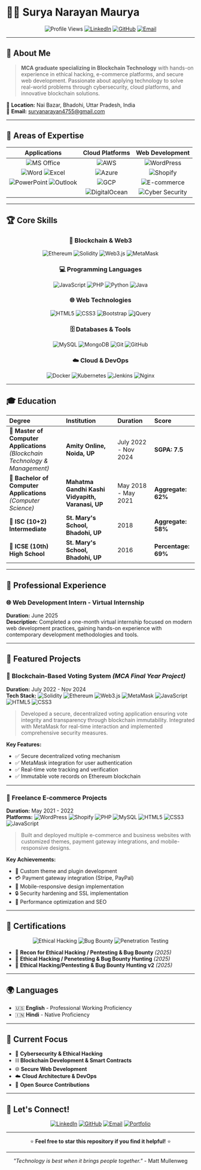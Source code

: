# 👨‍💻 Surya Narayan Maurya

<div align="center">
  
  ![Profile Views](https://komarev.com/ghpvc/?username=suryanarayan4755&color=brightgreen)
  [![LinkedIn](https://img.shields.io/badge/LinkedIn-0077B5?style=for-the-badge&logo=linkedin&logoColor=white)](https://linkedin.com/in/suryanarayan4755)
  [![GitHub](https://img.shields.io/badge/GitHub-100000?style=for-the-badge&logo=github&logoColor=white)](https://github.com/suryanarayan4755)
  [![Email](https://img.shields.io/badge/Gmail-D14836?style=for-the-badge&logo=gmail&logoColor=white)](mailto:suryanarayan4755@gmail.com)
  
</div>

---

## 🚀 About Me

> **MCA graduate specializing in Blockchain Technology** with hands-on experience in ethical hacking, e-commerce platforms, and secure web development. Passionate about applying technology to solve real-world problems through cybersecurity, cloud platforms, and innovative blockchain solutions.

📍 **Location:** Nai Bazar, Bhadohi, Uttar Pradesh, India  
📧 **Email:** suryanarayan4755@gmail.com  

---

## 🎯 Areas of Expertise

<div align="center">

| **Applications** | **Cloud Platforms** | **Web Development** |
|:----------------:|:-------------------:|:-------------------:|
| ![MS Office](https://img.shields.io/badge/Microsoft_Office-D83B01?style=for-the-badge&logo=microsoft-office&logoColor=white) | ![AWS](https://img.shields.io/badge/AWS-FF9900?style=for-the-badge&logo=amazonaws&logoColor=white) | ![WordPress](https://img.shields.io/badge/WordPress-21759B?style=for-the-badge&logo=wordpress&logoColor=white) |
| ![Word](https://img.shields.io/badge/Microsoft_Word-2B579A?style=for-the-badge&logo=microsoft-word&logoColor=white) ![Excel](https://img.shields.io/badge/Microsoft_Excel-217346?style=for-the-badge&logo=microsoft-excel&logoColor=white) | ![Azure](https://img.shields.io/badge/Azure-0089D6?style=for-the-badge&logo=microsoft-azure&logoColor=white) | ![Shopify](https://img.shields.io/badge/Shopify-95BF47?style=for-the-badge&logo=shopify&logoColor=white) |
| ![PowerPoint](https://img.shields.io/badge/Microsoft_PowerPoint-B7472A?style=for-the-badge&logo=microsoft-powerpoint&logoColor=white) ![Outlook](https://img.shields.io/badge/Microsoft_Outlook-0078D4?style=for-the-badge&logo=microsoft-outlook&logoColor=white) | ![GCP](https://img.shields.io/badge/Google_Cloud-4285F4?style=for-the-badge&logo=google-cloud&logoColor=white) | ![E-commerce](https://img.shields.io/badge/E--commerce-FF6B6B?style=for-the-badge&logoColor=white) |
| | ![DigitalOcean](https://img.shields.io/badge/Digital_Ocean-0080FF?style=for-the-badge&logo=DigitalOcean&logoColor=white) | ![Cyber Security](https://img.shields.io/badge/Cyber_Security-00FF00?style=for-the-badge&logoColor=black) |

</div>

---

## 🏆 Core Skills

<div align="center">

### 🔗 **Blockchain & Web3**
![Ethereum](https://img.shields.io/badge/Ethereum-3C3C3D?style=for-the-badge&logo=Ethereum&logoColor=white)
![Solidity](https://img.shields.io/badge/Solidity-363636?style=for-the-badge&logo=solidity&logoColor=white)
![Web3.js](https://img.shields.io/badge/Web3.js-F16822?style=for-the-badge&logo=web3.js&logoColor=white)
![MetaMask](https://img.shields.io/badge/MetaMask-FF6B35?style=for-the-badge&logo=MetaMask&logoColor=white)

### 💻 **Programming Languages**
![JavaScript](https://img.shields.io/badge/JavaScript-F7DF1E?style=for-the-badge&logo=javascript&logoColor=black)
![PHP](https://img.shields.io/badge/PHP-777BB4?style=for-the-badge&logo=php&logoColor=white)
![Python](https://img.shields.io/badge/Python-3776AB?style=for-the-badge&logo=python&logoColor=white)
![Java](https://img.shields.io/badge/Java-ED8B00?style=for-the-badge&logo=openjdk&logoColor=white)

### 🌐 **Web Technologies**
![HTML5](https://img.shields.io/badge/HTML5-E34F26?style=for-the-badge&logo=html5&logoColor=white)
![CSS3](https://img.shields.io/badge/CSS3-1572B6?style=for-the-badge&logo=css3&logoColor=white)
![Bootstrap](https://img.shields.io/badge/Bootstrap-563D7C?style=for-the-badge&logo=bootstrap&logoColor=white)
![jQuery](https://img.shields.io/badge/jQuery-0769AD?style=for-the-badge&logo=jquery&logoColor=white)

### 🗄️ **Databases & Tools**
![MySQL](https://img.shields.io/badge/MySQL-4479A1?style=for-the-badge&logo=mysql&logoColor=white)
![MongoDB](https://img.shields.io/badge/MongoDB-4EA94B?style=for-the-badge&logo=mongodb&logoColor=white)
![Git](https://img.shields.io/badge/Git-F05032?style=for-the-badge&logo=git&logoColor=white)
![GitHub](https://img.shields.io/badge/GitHub-100000?style=for-the-badge&logo=github&logoColor=white)

### ☁️ **Cloud & DevOps**
![Docker](https://img.shields.io/badge/Docker-2496ED?style=for-the-badge&logo=docker&logoColor=white)
![Kubernetes](https://img.shields.io/badge/Kubernetes-326CE5?style=for-the-badge&logo=kubernetes&logoColor=white)
![Jenkins](https://img.shields.io/badge/Jenkins-D24939?style=for-the-badge&logo=Jenkins&logoColor=white)
![Nginx](https://img.shields.io/badge/Nginx-009639?style=for-the-badge&logo=nginx&logoColor=white)

</div>

---

## 🎓 Education

<div align="center">

| **Degree** | **Institution** | **Duration** | **Score** |
|:-----------|:----------------|:-------------|:----------|
| 🎯 **Master of Computer Applications**<br>*(Blockchain Technology & Management)* | **Amity Online, Noida, UP** | July 2022 - Nov 2024 | **SGPA: 7.5** |
| 🎯 **Bachelor of Computer Applications**<br>*(Computer Science)* | **Mahatma Gandhi Kashi Vidyapith, Varanasi, UP** | May 2018 - May 2021 | **Aggregate: 62%** |
| 🎯 **ISC (10+2) Intermediate** | **St. Mary's School, Bhadohi, UP** | 2018 | **Aggregate: 58%** |
| 🎯 **ICSE (10th) High School** | **St. Mary's School, Bhadohi, UP** | 2016 | **Percentage: 69%** |

</div>

---

## 💼 Professional Experience

### 🌐 **Web Development Intern** - Virtual Internship
**Duration:** June 2025  
**Description:** Completed a one-month virtual internship focused on modern web development practices, gaining hands-on experience with contemporary development methodologies and tools.

---

## 🚀 Featured Projects

### 🔗 **Blockchain-Based Voting System** *(MCA Final Year Project)*
**Duration:** July 2022 - Nov 2024  
**Tech Stack:** ![Solidity](https://img.shields.io/badge/Solidity-363636?style=for-the-badge&logo=solidity&logoColor=white) ![Ethereum](https://img.shields.io/badge/Ethereum-3C3C3D?style=for-the-badge&logo=Ethereum&logoColor=white) ![Web3.js](https://img.shields.io/badge/Web3.js-F16822?style=for-the-badge&logo=web3.js&logoColor=white) ![MetaMask](https://img.shields.io/badge/MetaMask-FF6B35?style=for-the-badge&logo=MetaMask&logoColor=white) ![JavaScript](https://img.shields.io/badge/JavaScript-F7DF1E?style=for-the-badge&logo=javascript&logoColor=black) ![HTML5](https://img.shields.io/badge/HTML5-E34F26?style=for-the-badge&logo=html5&logoColor=white) ![CSS3](https://img.shields.io/badge/CSS3-1572B6?style=for-the-badge&logo=css3&logoColor=white)

> Developed a secure, decentralized voting application ensuring vote integrity and transparency through blockchain immutability. Integrated with MetaMask for real-time interaction and implemented comprehensive security measures.

**Key Features:**
- ✅ Secure decentralized voting mechanism
- ✅ MetaMask integration for user authentication
- ✅ Real-time vote tracking and verification
- ✅ Immutable vote records on Ethereum blockchain

---

### 🛒 **Freelance E-commerce Projects**
**Duration:** May 2021 - 2022  
**Platforms:** ![WordPress](https://img.shields.io/badge/WordPress-21759B?style=for-the-badge&logo=wordpress&logoColor=white) ![Shopify](https://img.shields.io/badge/Shopify-95BF47?style=for-the-badge&logo=shopify&logoColor=white) ![PHP](https://img.shields.io/badge/PHP-777BB4?style=for-the-badge&logo=php&logoColor=white) ![MySQL](https://img.shields.io/badge/MySQL-4479A1?style=for-the-badge&logo=mysql&logoColor=white) ![HTML5](https://img.shields.io/badge/HTML5-E34F26?style=for-the-badge&logo=html5&logoColor=white) ![CSS3](https://img.shields.io/badge/CSS3-1572B6?style=for-the-badge&logo=css3&logoColor=white) ![JavaScript](https://img.shields.io/badge/JavaScript-F7DF1E?style=for-the-badge&logo=javascript&logoColor=black)

> Built and deployed multiple e-commerce and business websites with customized themes, payment gateway integrations, and mobile-responsive designs.

**Key Achievements:**
- 🎨 Custom theme and plugin development
- 💳 Payment gateway integration (Stripe, PayPal)
- 📱 Mobile-responsive design implementation
- 🔒 Security hardening and SSL implementation
- 🚀 Performance optimization and SEO

---

## 🏅 Certifications

<div align="center">

![Ethical Hacking](https://img.shields.io/badge/Ethical_Hacking-00FF00?style=for-the-badge&logoColor=black)
![Bug Bounty](https://img.shields.io/badge/Bug_Bounty-FFD700?style=for-the-badge&logoColor=black)
![Penetration Testing](https://img.shields.io/badge/Penetration_Testing-FF4500?style=for-the-badge&logoColor=white)

</div>

- 🎯 **Recon for Ethical Hacking / Pentesting & Bug Bounty** *(2025)*
- 🎯 **Ethical Hacking / Penetesting & Bug Bounty Hunting** *(2025)*
- 🎯 **Ethical Hacking/Pentesting & Bug Bounty Hunting v2** *(2025)*

---

## 🌍 Languages

- 🇺🇸 **English** - Professional Working Proficiency
- 🇮🇳 **Hindi** - Native Proficiency

---

## 🎯 Current Focus

- 🔐 **Cybersecurity & Ethical Hacking**
- ⛓️ **Blockchain Development & Smart Contracts**
- 🌐 **Secure Web Development**
- ☁️ **Cloud Architecture & DevOps**
- 🚀 **Open Source Contributions**

---

## 🤝 Let's Connect!

<div align="center">

[![LinkedIn](https://img.shields.io/badge/LinkedIn-0077B5?style=for-the-badge&logo=linkedin&logoColor=white)](https://linkedin.com/in/suryanarayan4755)
[![GitHub](https://img.shields.io/badge/GitHub-100000?style=for-the-badge&logo=github&logoColor=white)](https://github.com/suryanarayan4755)
[![Email](https://img.shields.io/badge/Gmail-D14836?style=for-the-badge&logo=gmail&logoColor=white)](mailto:suryanarayan4755@gmail.com)
[![Portfolio](https://img.shields.io/badge/Portfolio-FF6B6B?style=for-the-badge&logoColor=white)](https://suryanarayan4755.github.io)

</div>

---

<div align="center">

⭐ **Feel free to star this repository if you find it helpful!** ⭐

---

*"Technology is best when it brings people together."* - Matt Mullenweg

</div>
